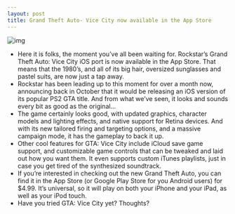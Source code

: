```yaml
---
layout: post
title: Grand Theft Auto- Vice City now available in the App Store
---
```

![img](http://media.idownloadblog.com/wp-content/uploads/2012/12/gta-vice-city-ss.jpg)
* Here it is folks, the moment you’ve all been waiting for. Rockstar’s Grand Theft Auto: Vice City iOS port is now available in the App Store. That means that the 1980’s, and all of its big hair, oversized sunglasses and pastel suits, are now just a tap away.
* Rockstar has been leading up to this moment for over a month now, announcing back in October that it would be releasing an iOS version of its popular PS2 GTA title. And from what we’ve seen, it looks and sounds every bit as good as the original…
* The game certainly looks good, with updated graphics, character models and lighting effects, and native support for Retina devices. And with its new tailored firing and targeting options, and a massive campaign mode, it has the gameplay to back it up.
* Other cool features for GTA: Vice City include iCloud save game support, and customizable game controls that can be tweaked and laid out how you want them. It even supports custom iTunes playlists, just in case you get tired of the synthesized soundtrack.
* If you’re interested in checking out the new Grand Theft Auto, you can find it in the App Store (or Google Play Store for you Android users) for $4.99. It’s universal, so it will play on both your iPhone and your iPad, as well as your iPod touch.
* Have you tried GTA: Vice City yet? Thoughts?


